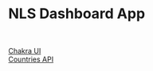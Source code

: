 <h1>NLS Dashboard App</h1><br/>

<a href="https://chakra-ui.com/" target="_blank">Chakra UI</a><br/>
<a href="https://chakra-ui.com/" target="_blank">Countries API</a>